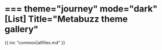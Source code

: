 ===
theme="journey"
mode="dark"
[List]
Title="Metabuzz theme gallery"
===

{{ inc "common|allfiles.md" }}


